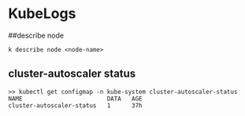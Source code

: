 # KubeLogs

##describe node
```
k describe node <node-name>
```

## cluster-autoscaler status
```
>> kubectl get configmap -n kube-system cluster-autoscaler-status
NAME                        DATA   AGE
cluster-autoscaler-status   1      37h
```
